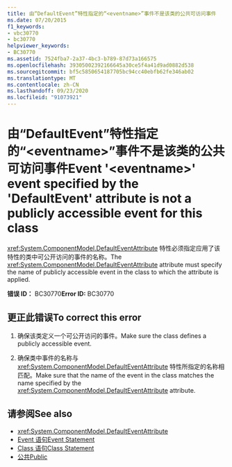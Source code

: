 ```yaml
---
title: 由“DefaultEvent”特性指定的“<eventname>”事件不是该类的公共可访问事件
ms.date: 07/20/2015
f1_keywords:
- vbc30770
- bc30770
helpviewer_keywords:
- BC30770
ms.assetid: 7524fba7-2a37-4bc3-b789-87d73a166575
ms.openlocfilehash: 39305002392166645a30ce5f4a41d9ad0882d538
ms.sourcegitcommit: bf5c5850654187705bc94cc40ebfb62fe346ab02
ms.translationtype: MT
ms.contentlocale: zh-CN
ms.lasthandoff: 09/23/2020
ms.locfileid: "91073921"
---
```

# <a name="event-eventname-event-specified-by-the-defaultevent-attribute-is-not-a-publicly-accessible-event-for-this-class"></a><span data-ttu-id="70ebe-102">由“DefaultEvent”特性指定的“\<eventname>”事件不是该类的公共可访问事件</span><span class="sxs-lookup"><span data-stu-id="70ebe-102">Event '\<eventname>' event specified by the 'DefaultEvent' attribute is not a publicly accessible event for this class</span></span>

<span data-ttu-id="70ebe-103"><xref:System.ComponentModel.DefaultEventAttribute> 特性必须指定应用了该特性的类中可公开访问的事件的名称。</span><span class="sxs-lookup"><span data-stu-id="70ebe-103">The <xref:System.ComponentModel.DefaultEventAttribute> attribute must specify the name of publicly accessible event in the class to which the attribute is applied.</span></span>  
  
 <span data-ttu-id="70ebe-104">**错误 ID：** BC30770</span><span class="sxs-lookup"><span data-stu-id="70ebe-104">**Error ID:** BC30770</span></span>  
  
## <a name="to-correct-this-error"></a><span data-ttu-id="70ebe-105">更正此错误</span><span class="sxs-lookup"><span data-stu-id="70ebe-105">To correct this error</span></span>  
  
1. <span data-ttu-id="70ebe-106">确保该类定义一个可公开访问的事件。</span><span class="sxs-lookup"><span data-stu-id="70ebe-106">Make sure the class defines a publicly accessible event.</span></span>  
  
2. <span data-ttu-id="70ebe-107">确保类中事件的名称与 <xref:System.ComponentModel.DefaultEventAttribute> 特性所指定的名称相匹配。</span><span class="sxs-lookup"><span data-stu-id="70ebe-107">Make sure that the name of the event in the class matches the name specified by the <xref:System.ComponentModel.DefaultEventAttribute> attribute.</span></span>  
  
## <a name="see-also"></a><span data-ttu-id="70ebe-108">请参阅</span><span class="sxs-lookup"><span data-stu-id="70ebe-108">See also</span></span>

- <xref:System.ComponentModel.DefaultEventAttribute>
- [<span data-ttu-id="70ebe-109">Event 语句</span><span class="sxs-lookup"><span data-stu-id="70ebe-109">Event Statement</span></span>](../language-reference/statements/event-statement.md)
- [<span data-ttu-id="70ebe-110">Class 语句</span><span class="sxs-lookup"><span data-stu-id="70ebe-110">Class Statement</span></span>](../language-reference/statements/class-statement.md)
- [<span data-ttu-id="70ebe-111">公共</span><span class="sxs-lookup"><span data-stu-id="70ebe-111">Public</span></span>](../language-reference/modifiers/public.md)
